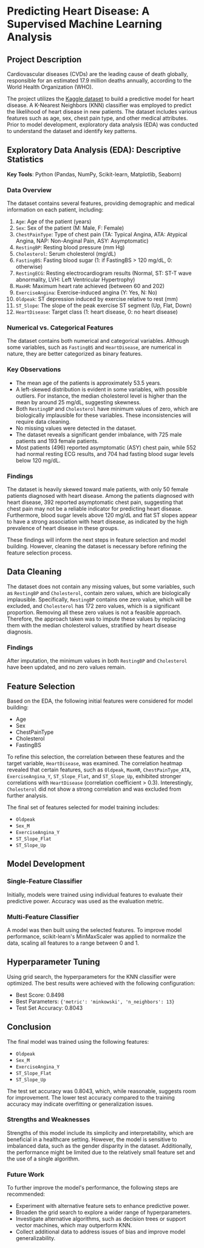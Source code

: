 # Predicting Heart Disease: A Supervised Machine Learning Analysis
## Project Description
Cardiovascular diseases (CVDs) are the leading cause of death globally, responsible for an estimated 17.9 million deaths annually, according to the World Health Organization (WHO).

The project utilizes the [Kaggle dataset](https://www.kaggle.com/datasets/fedesoriano/heart-failure-prediction) to build a predictive model for heart disease. A K-Nearest Neighbors (KNN) classifier was employed to predict the likelihood of heart disease in new patients. The dataset includes various features such as age, sex, chest pain type, and other medical attributes. Prior to model development, exploratory data analysis (EDA) was conducted to understand the dataset and identify key patterns.

## Exploratory Data Analysis (EDA): Descriptive Statistics

**Key Tools**: Python (Pandas, NumPy, Scikit-learn, Matplotlib, Seaborn)

### Data Overview

The dataset contains several features, providing demographic and medical information on each patient, including:

1. `Age`: Age of the patient (years)
2. `Sex`: Sex of the patient (M: Male, F: Female)
3. `ChestPainType`: Type of chest pain (TA: Typical Angina, ATA: Atypical Angina, NAP: Non-Anginal Pain, ASY: Asymptomatic)
4. `RestingBP`: Resting blood pressure (mm Hg)
5. `Cholesterol`: Serum cholesterol (mg/dL)
6. `FastingBS`: Fasting blood sugar (1: if FastingBS > 120 mg/dL, 0: otherwise)
7. `RestingECG`: Resting electrocardiogram results (Normal, ST: ST-T wave abnormality, LVH: Left Ventricular Hypertrophy)
8. `MaxHR`: Maximum heart rate achieved (between 60 and 202)
9. `ExerciseAngina`: Exercise-induced angina (Y: Yes, N: No)
10. `Oldpeak`: ST depression induced by exercise relative to rest (mm)
11. `ST_Slope`: The slope of the peak exercise ST segment (Up, Flat, Down)
12. `HeartDisease`: Target class (1: heart disease, 0: no heart disease)

### Numerical vs. Categorical Features

The dataset contains both numerical and categorical variables. Although some variables, such as `FastingBS` and `HeartDisease`, are numerical in nature, they are better categorized as binary features.

### Key Observations

- The mean age of the patients is approximately 53.5 years.
- A left-skewed distribution is evident in some variables, with possible outliers. For instance, the median cholesterol level is higher than the mean by around 25 mg/dL, suggesting skewness.
- Both `RestingBP` and `Cholesterol` have minimum values of zero, which are biologically implausible for these variables. These inconsistencies will require data cleaning.
- No missing values were detected in the dataset.
- The dataset reveals a significant gender imbalance, with 725 male patients and 193 female patients.
- Most patients (496) reported asymptomatic (ASY) chest pain, while 552 had normal resting ECG results, and 704 had fasting blood sugar levels below 120 mg/dL.

### Findings

The dataset is heavily skewed toward male patients, with only 50 female patients diagnosed with heart disease. Among the patients diagnosed with heart disease, 392 reported asymptomatic chest pain, suggesting that chest pain may not be a reliable indicator for predicting heart disease. Furthermore, blood sugar levels above 120 mg/dL and flat ST slopes appear to have a strong association with heart disease, as indicated by the high prevalence of heart disease in these groups.

These findings will inform the next steps in feature selection and model building. However, cleaning the dataset is necessary before refining the feature selection process.

## Data Cleaning

The dataset does not contain any missing values, but some variables, such as `RestingBP` and `Cholesterol`, contain zero values, which are biologically implausible. Specifically, `RestingBP` contains one zero value, which will be excluded, and `Cholesterol` has 172 zero values, which is a significant proportion. Removing all these zero values is not a feasible approach. Therefore, the approach taken was to impute these values by replacing them with the median cholesterol values, stratified by heart disease diagnosis.

### Findings

After imputation, the minimum values in both `RestingBP` and `Cholesterol` have been updated, and no zero values remain.

## Feature Selection

Based on the EDA, the following initial features were considered for model building:

- Age
- Sex
- ChestPainType
- Cholesterol
- FastingBS

To refine this selection, the correlation between these features and the target variable, `HeartDisease`, was examined. The correlation heatmap revealed that certain features, such as `Oldpeak`, `MaxHR`, `ChestPainType_ATA`, `ExerciseAngina_Y`, `ST_Slope_Flat`, and `ST_Slope_Up`, exhibited stronger correlations with `HeartDisease` (correlation coefficient > 0.3). Interestingly, `Cholesterol` did not show a strong correlation and was excluded from further analysis.

The final set of features selected for model training includes:

- `Oldpeak`
- `Sex_M`
- `ExerciseAngina_Y`
- `ST_Slope_Flat`
- `ST_Slope_Up`

## Model Development

### Single-Feature Classifier

Initially, models were trained using individual features to evaluate their predictive power. Accuracy was used as the evaluation metric.

### Multi-Feature Classifier

A model was then built using the selected features. To improve model performance, scikit-learn's MinMaxScaler was applied to normalize the data, scaling all features to a range between 0 and 1.

## Hyperparameter Tuning

Using grid search, the hyperparameters for the KNN classifier were optimized. The best results were achieved with the following configuration:

- Best Score: 0.8498
- Best Parameters: `{'metric': 'minkowski', 'n_neighbors': 13}`
- Test Set Accuracy: 0.8043

## Conclusion

The final model was trained using the following features:

- `Oldpeak`
- `Sex_M`
- `ExerciseAngina_Y`
- `ST_Slope_Flat`
- `ST_Slope_Up`

The test set accuracy was 0.8043, which, while reasonable, suggests room for improvement. The lower test accuracy compared to the training accuracy may indicate overfitting or generalization issues.

### Strengths and Weaknesses

Strengths of this model include its simplicity and interpretability, which are beneficial in a healthcare setting. However, the model is sensitive to imbalanced data, such as the gender disparity in the dataset. Additionally, the performance might be limited due to the relatively small feature set and the use of a single algorithm.

### Future Work

To further improve the model's performance, the following steps are recommended:

- Experiment with alternative feature sets to enhance predictive power.
- Broaden the grid search to explore a wider range of hyperparameters.
- Investigate alternative algorithms, such as decision trees or support vector machines, which may outperform KNN.
- Collect additional data to address issues of bias and improve model generalizability.
